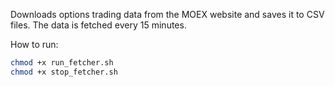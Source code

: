 Downloads options trading data from the MOEX website and saves it to CSV files. The data is fetched every 15 minutes.

How to run:
```sh
chmod +x run_fetcher.sh
chmod +x stop_fetcher.sh
```